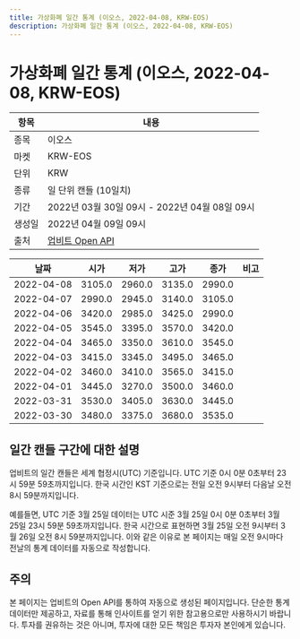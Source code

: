 ```yaml
---
title: 가상화폐 일간 통계 (이오스, 2022-04-08, KRW-EOS)
description: 가상화폐 일간 통계 (이오스, 2022-04-08, KRW-EOS)
---
```



가상화폐 일간 통계 (이오스, 2022-04-08, KRW-EOS)
===

|항목|내용|
|--|--|
|종목|이오스|
|마켓|KRW-EOS|
|단위|KRW|
|종류|일 단위 캔들 (10일치)|
|기간|2022년 03월 30일 09시 - 2022년 04월 08일 09시|
|생성일|2022년 04월 09일 09시|
|출처|[업비트 Open API](https://docs.upbit.com)|


|날짜|시가|저가|고가|종가|비고|
|--|--|--|--|--|--|
|2022-04-08|3105.0|2960.0|3135.0|2990.0|    |
|2022-04-07|2990.0|2945.0|3140.0|3105.0|    |
|2022-04-06|3420.0|2985.0|3425.0|2990.0|    |
|2022-04-05|3545.0|3395.0|3570.0|3420.0|    |
|2022-04-04|3465.0|3350.0|3610.0|3545.0|    |
|2022-04-03|3415.0|3345.0|3495.0|3465.0|    |
|2022-04-02|3460.0|3410.0|3565.0|3415.0|    |
|2022-04-01|3445.0|3270.0|3500.0|3460.0|    |
|2022-03-31|3530.0|3405.0|3630.0|3445.0|    |
|2022-03-30|3480.0|3375.0|3680.0|3535.0|    |


일간 캔들 구간에 대한 설명
---


업비트의 일간 캔들은 세계 협정시(UTC) 기준입니다. 
UTC 기준 0시 0분 0초부터 23시 59분 59초까지입니다. 
한국 시간인 KST 기준으로는 전일 오전 9시부터 다음날 오전 8시 59분까지입니다. 


예를들면, UTC 기준 3월 25일 데이터는 UTC 시준 3월 25일 0시 0분 0초부터 3월 25일 23시 59분 59초까지입니다. 
한국 시간으로 표현하면 3월 25일 오전 9시부터 3월 26일 오전 8시 59분까지입니다. 
이와 같은 이유로 본 페이지는 매일 오전 9시마다 전날의 통계 데이터를 자동으로 작성합니다. 


주의
---


본 페이지는 업비트의 Open API를 통하여 자동으로 생성된 페이지입니다. 
단순한 통계 데이터만 제공하고, 자료를 통해 인사이트를 얻기 위한 참고용으로만 사용하시기 바랍니다. 
투자를 권유하는 것은 아니며, 투자에 대한 모든 책임은 투자자 본인에게 있습니다. 

